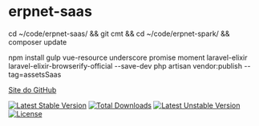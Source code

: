 # erpnet-saas

cd ~/code/erpnet-saas/ && git cmt && cd ~/code/erpnet-spark/ && composer update

npm install gulp vue-resource underscore promise moment laravel-elixir laravel-elixir-browserify-official --save-dev
php artisan vendor:publish --tag=assetsSaas

[Site do GitHub](https://github.com/lucianobapo/erpnet-saas)

[![Latest Stable Version](https://poser.pugx.org/ilhanet/erpnet-saas/v/stable)](https://packagist.org/packages/ilhanet/erpnet-saas) 
[![Total Downloads](https://poser.pugx.org/ilhanet/erpnet-saas/downloads)](https://packagist.org/packages/ilhanet/erpnet-saas) 
[![Latest Unstable Version](https://poser.pugx.org/ilhanet/erpnet-saas/v/unstable)](https://packagist.org/packages/ilhanet/erpnet-saas) 
[![License](https://poser.pugx.org/ilhanet/erpnet-saas/license)](https://packagist.org/packages/ilhanet/erpnet-saas)
